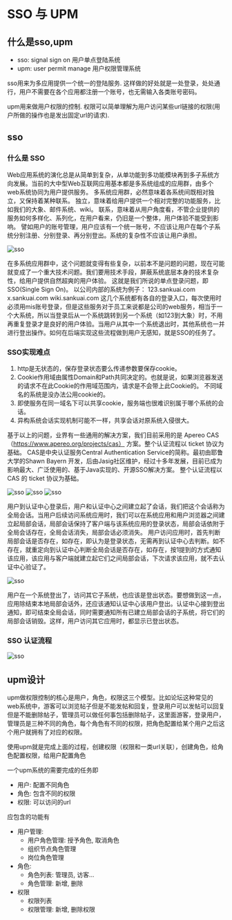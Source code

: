 # SSO 与 UPM

## 什么是sso,upm

- sso: signal sign on 用户单点登陆系统
- upm: user permit manage 用户权限管理系统

sso用来为多应用提供一个统一的登陆服务. 这样做的好处就是一处登录，处处通行，用户不需要在各个应用都注册一个账号，也无需输入各类账号密码。

upm用来做用户权限的控制. 权限可以简单理解为用户访问某些url链接的权限(用户所做的操作也是发出固定url的请求). 

## sso

### 什么是 SSO

Web应用系统的演化总是从简单到复杂，从单功能到多功能模块再到多子系统方向发展。当前的大中型Web互联网应用基本都是多系统组成的应用群，由多个web系统协同为用户提供服务。
多系统应用群，必然意味着各系统间既相对独立，又保持着某种联系。
独立，意味着给用户提供一个相对完整的功能服务，比如我们的大象、邮件系统、wiki。
联系，意味着从用户角度看，不管企业提供的服务如何多样化、系列化，在用户看来，仍旧是一个整体，用户体验不能受到影响。
譬如用户的账号管理，用户应该有一个统一账号，不应该让用户在每个子系统分别注册、分别登录、再分别登出。系统的复杂性不应该让用户承担。

![sso](./images/chatu/sso1.png)

在多系统应用群中，这个问题就变得有些复杂，以前本不是问题的问题，现在可能就变成了一个重大技术问题。我们要用技术手段，屏蔽系统底层本身的技术复杂性，给用户提供自然超爽的用户体验。
这就是我们所说的单点登录问题，即SSO(Single Sign On)。
以公司内部的系统为例子：
123.sankuai.com
x.sankuai.com
wiki.sankuai.com
这几个系统都有各自的登录入口，每次使用时必须用mis账号登录，但是这些服务对于员工来说都是公司的web服务，相当于一个大系统，所以当登录后从一个系统跳转到另一个系统（如123到大象）时，不用再重复登录才是良好的用户体验。当用户从其中一个系统退出时，其他系统也一并进行登出操作。如何在后端实现这些流程做到用户无感知，就是SSO的任务了。

### SSO实现难点

1. http是无状态的，保存登录状态要么传递参数要保存cookie。
2. Cookie作用域由属性Domain和Path共同决定的。也就是说，如果浏览器发送的请求不在此Cookie的作用域范围内，请求是不会带上此Cookie的。
不同域名的系统是没办法公用cookie的。
3. 即使服务在同一域名下可以共享cookie，服务端也很难识别属于哪个系统的会话。
4. 异构系统会话实现机制可能不一样，共享会话对原系统入侵很大。

基于以上的问题，业界有一些通用的解决方案，我们目前采用的是 Apereo CAS （https://www.apereo.org/projects/cas） 方案。整个认证流程以 ticket 协议为基础。
CAS是中央认证服务Central Authentication Service的简称。最初由耶鲁大学的Shawn Bayern 开发，后由Jasig社区维护，经过十多年发展，目前已成为影响最大、广泛使用的、基于Java实现的、开源SSO解决方案。
整个认证流程以 CAS 的 ticket 协议为基础。

 
 ![sso](./images/chatu/sso2.png)
 ![sso](./images/chatu/sso3.png)
 ![sso](./images/chatu/sso4.png)
 
用户到认证中心登录后，用户和认证中心之间建立起了会话，我们把这个会话称为全局会话。当用户后续访问系统应用时，我们可以在系统应用和用户浏览器之间建立起局部会话，局部会话保持了客户端与该系统应用的登录状态，局部会话依附于全局会话存在，全局会话消失，局部会话必须消失。
用户访问应用时，首先判断局部会话是否存在，如存在，即认为是登录状态，无需再到认证中心去判断。如不存在，就重定向到认证中心判断全局会话是否存在，如存在，按1提到的方式通知该应用，该应用与客户端就建立起它们之间局部会话，下次请求该应用，就不去认证中心验证了。
  
  ![sso](./images/chatu/sso5.png)

用户在一个系统登出了，访问其它子系统，也应该是登出状态。要想做到这一点，应用除结束本地局部会话外，还应该通知认证中心该用户登出。认证中心接到登出通知，即可结束全局会话，同时需要通知所有已建立局部会话的子系统，将它们的局部会话销毁。这样，用户访问其它应用时，都显示已登出状态。

### SSO 认证流程

  ![sso](./images/chatu/sso6.png)

## upm设计

upm做权限控制的核心是用户，角色，权限这三个模型。比如论坛这种常见的web系统中，游客可以浏览帖子但是不能发帖和回复，登录用户可以发帖可以回复但是不能删除帖子，管理员可以做任何事包括删除帖子，这里面游客，登录用户，管理员是三种不同的角色，每个角色有不同的权限，把角色配置给某个用户之后这个用户就拥有了对应的权限。

使用upm就是完成上面的过程，创建权限（权限和一类url关联），创建角色，给角色配置权限，给用户配置角色

一个upm系统的需要完成的任务即

- 用户: 配置不同角色
- 角色: 包含不同的权限
- 权限: 可以访问的url

应包含的功能有

- 用户管理:
  - 用户角色管理: 授予角色, 取消角色
  - 组织节点角色管理
  - 岗位角色管理
- 角色:
  - 角色列表: 管理员, 访客...
  - 角色管理: 新增, 删除
- 权限
  - 权限列表
  - 权限管理: 新增, 删除权限




